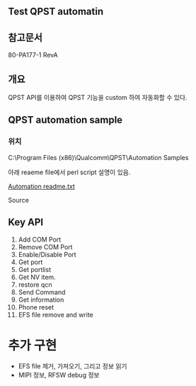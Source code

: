 ## Test QPST automatin

## 참고문서

80-PA177-1 RevA

## 개요

QPST API를 이용하여 QPST 기능을 custom 하여 자동화할 수 있다.

## QPST automation sample

### 위치

C:\Program Files (x86)\Qualcomm\QPST\Automation Samples

아래 reaeme file에서 perl script 설명이 있음.

[Automation readme.txt](https://www.notion.so/e4f21feece3f4471884d08b71c385440#7d29747669254294b278fc1256cde01e)

Source

## Key API
1. Add COM Port
2. Remove COM Port
3. Enable/Disable Port
4. Get port 
5. Get portlist
6. Get NV item.
7. restore qcn
8. Send Command
9. Get information
10. Phone reset
11. EFS file remove and write

# 추가 구현

- EFS file 제거, 가져오기, 그리고 정보 읽기
- MIPI 정보, RFSW debug 정보
